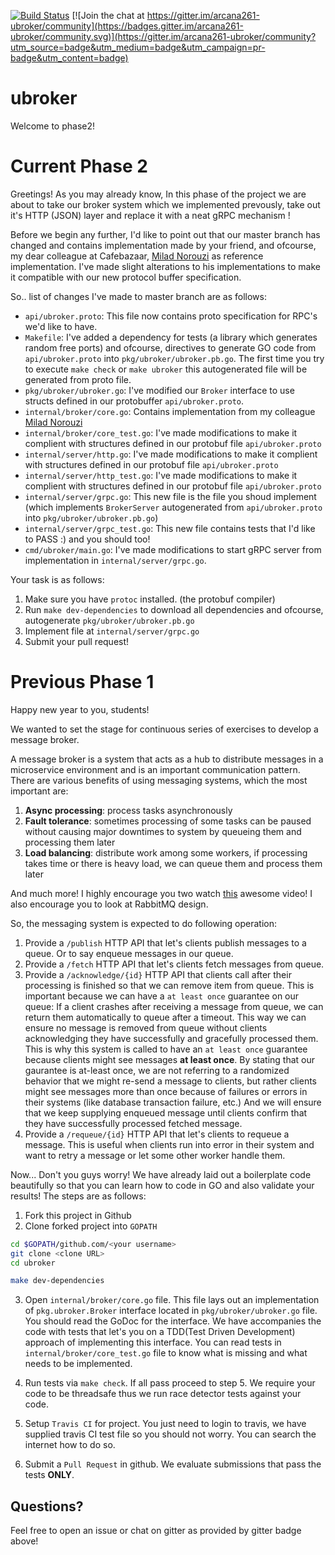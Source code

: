 [![Build Status](https://travis-ci.org/miladosos/ubroker.svg?branch=master)](https://travis-ci.org/arcana261/ubroker) [![Join the chat at https://gitter.im/arcana261-ubroker/community](https://badges.gitter.im/arcana261-ubroker/community.svg)](https://gitter.im/arcana261-ubroker/community?utm_source=badge&utm_medium=badge&utm_campaign=pr-badge&utm_content=badge)

# ubroker

Welcome to phase2!

# Current Phase 2

Greetings! As you may already know, In this phase of the project we are about to take
our broker system which we implemented prevously, take out it's HTTP‌ (JSON) layer and replace
it with a neat gRPC‌ mechanism !

Before we begin any further, I'd like to point out that our master branch has changed and
contains implementation made by your friend, and ofcourse, my dear colleague at Cafebazaar,
[Milad Norouzi](https://github.com/miladosos) as reference implementation. I've made slight
alterations to his implementations to make it compatible with our new protocol buffer specification.

So.. list of changes I've made to master branch are as follows:

* `api/ubroker.proto`: This file now contains proto specification for RPC's we'd like to have.
* `Makefile`: I've added a dependency for tests (a library which generates random free ports) and ofcourse, directives to generate GO‌ code from `api/ubroker.proto` into `pkg/ubroker/ubroker.pb.go`. The first time you try to execute `make check` or `make ubroker` this autogenerated file will be generated from proto file.
* `pkg/ubroker/ubroker.go`: I've modified our `Broker` interface to use structs defined in our protobuffer `api/ubroker.proto`.
* `internal/broker/core.go`: Contains implementation from my colleague [Milad Norouzi](https://github.com/miladosos)
* `internal/broker/core_test.go`: I've made modifications to make it complient with structures defined in our protobuf file `api/ubroker.proto`
* `internal/server/http.go`: I've made modifications to make it complient with structures defined in our protobuf file `api/ubroker.proto`
* `internal/server/http_test.go`: I've made modifications to make it complient with structures defined in our protobuf file `api/ubroker.proto`
* `internal/server/grpc.go`: This new file is the file you shoud implement (which implements `BrokerServer` autogenerated from `api/ubroker.proto` into `pkg/ubroker/ubroker.pb.go`)
* `internal/server/grpc_test.go`: This new file contains tests that I'd like to PASS :) and you should too!
* `cmd/ubroker/main.go`: I've made modifications to start gRPC‌ server from implementation in `internal/server/grpc.go`.

Your task is as follows:
1. Make sure you have `protoc` installed. (the protobuf compiler)
2. Run `make dev-dependencies` to download all dependencies and ofcourse, autogenerate `pkg/ubroker/ubroker.pb.go`
3. Implement file at `internal/server/grpc.go`
4. Submit your pull request!

# Previous Phase 1

Happy new year to you, students!

We wanted to set the stage for continuous series of exercises to develop
a message broker.

A message broker is a system that acts as a hub to distribute messages in a
microservice environment and is an important communication pattern. There are
various benefits of using messaging systems, which the most important are:

1. **Async processing**: process tasks asynchronously
2. **Fault tolerance**: sometimes processing of some tasks can be paused without causing major downtimes to system by queueing them and processing them later
3. **Load balancing**: distribute work among some workers, if processing takes time or there is heavy load, we can queue them and process them later

And much more! I highly encourage you two watch [this](https://www.youtube.com/watch?v=rXi5CLjIQ9k)
awesome video! I also encourage you to look at RabbitMQ design.

So, the messaging system is expected to do following operation:

1. Provide a `/publish` HTTP API that let's clients publish messages to a queue. Or to say enqueue messages in our queue.
2. Provide a `/fetch` HTTP‌ API that let's clients fetch messages from queue.
3. Provide a `/acknowledge/{id}` HTTP‌‌ API that clients call after their processing is finished so that we can remove item from queue. This is important because we can have a `at least once` guarantee on our queue: If a client crashes after receiving a message from queue, we can return them automatically to queue after a timeout. This way we can ensure no message is removed from queue without clients acknowledging they have successfully and gracefully processed them. This is why this system is called to have an `at least once` guarantee because clients might see messages **at least once**. By stating that our gaurantee is at-least once, we are not referring to a randomized behavior that we might re-send a message to clients, but rather clients might see messages more than once because of failures or errors in their systems (like database transaction failure, etc.) And we will ensure that we keep supplying enqueued message until clients confirm that they have successfully processed fetched message.
4. Provide a `/requeue/{id}` HTTP‌ API that let's clients to requeue a message. This is useful when clients run into error in their system and want to retry a message or let some other worker handle them.

Now... Don't you guys worry! We have already laid out a boilerplate code beautifully so that you can learn how to code in GO and also validate your results! The steps are as follows:

1. Fork this project in Github
2. Clone forked project into `GOPATH`

```bash
cd $GOPATH/github.com/<your username>
git clone <clone URL>
cd ubroker

make dev-dependencies
```

3. Open `internal/broker/core.go` file. This file lays out an implementation of  `pkg.ubroker.Broker` interface located in `pkg/ubroker/ubroker.go` file. You should read the GoDoc for the interface. We have accompanies the code with tests that let's you on a TDD‌(Test Driven Development) approach of implementing this interface. You can read tests in `internal/broker/core_test.go` file to know what is missing and what needs to be implemented.

4. Run tests via `make check`. If all pass proceed to step 5. We require your code to be threadsafe thus we run race detector tests against your code.

5. Setup `Travis CI` for project. You just need to login to travis, we have supplied travis CI test file so you should not worry. You can search the internet how to do so.

6. Submit a `Pull Request` in github. We evaluate submissions that pass the tests **ONLY**.

## Questions?

Feel free to open an issue or chat on gitter as provided by gitter badge above!
